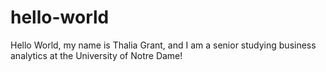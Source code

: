 # hello-world
Hello World, my name is Thalia Grant, and I am a senior studying business analytics at the University of Notre Dame!
